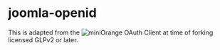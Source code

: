 # joomla-openid

This is adapted from the ![miniOrange OAuth Client](https://extensions.joomla.org/extension/access-a-security/miniorange-oauth-client/) at time of forking licensed GLPv2 or later.
